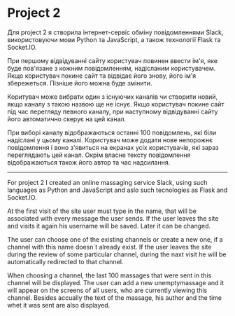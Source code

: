 # Project 2

Для project 2 я створила інтернет-сервіс обміну повідомленнями Slack, 
використовуючи мови Python та JavaScript, а також технології Flask та Socket.IO.

При першому відвідуванні сайту користувач повинен ввести ім'я, яке буде пов'язане з кожним повідомленням, надісланим користувачем.
Якщо користувач покине сайт та відвідає його знову, його ім'я збережеться. Пізніше його можна буде змінити.

Коритувач може вибрати один з існуючих каналів чи створити новий, якщо каналу з такою назвою ще не існує.
Якщо користувач покине сайт під час перегляду певного каналу, при наступному відвідуванні сайту його автоматично скерує на цей канал.

При виборі каналу відображаються останні 100 повідомлень, які біли надіслані у цьому каналі. 
Користувач може додати нове непорожнє повідомлення і воно з'явиться на екранах усіх користувачів, які зараз переглядають цей канал.
Окрім власне тексту повідомлення відображаються також його автор та час надсилання.

---

For project 2 I created an online massaging service Slack,
using such languages as Python and JavaScript and aslo such tecnologies as Flask and Socket.IO.

At the first visit of the site user must type in the name, that will be associated with every message the user sends.
If the user leaves the site and visits it again his username will be saved.
Later it can be changed.

The user can choose one of the existing channels or create a new one, if a channel with this name doesn`t already exist.
If the user leaves the site during the review of some particular channel, during the naxt visit he will be automatically redirected to that channel.

When choosing a channel, the last 100 massages that were sent in this channel will be displayed.
The user can add a new unemptymassage and it will appear on the screens of all users, who are currently viewing this channel.
Besides accually the text of the massage, his author and the time whet it was sent are also displayed.